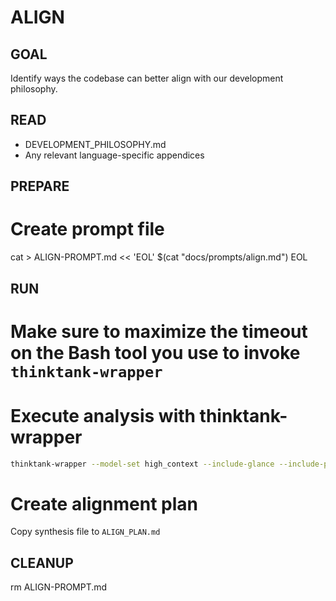# ALIGN

## GOAL
Identify ways the codebase can better align with our development philosophy.

## READ
- DEVELOPMENT_PHILOSOPHY.md
- Any relevant language-specific appendices

## PREPARE
# Create prompt file
cat > ALIGN-PROMPT.md << 'EOL'
$(cat "docs/prompts/align.md")
EOL

## RUN
# Make sure to maximize the timeout on the Bash tool you use to invoke `thinktank-wrapper`
# Execute analysis with thinktank-wrapper
```bash
thinktank-wrapper --model-set high_context --include-glance --include-philosophy --instructions ALIGN-PROMPT.md ./
```

# Create alignment plan
Copy synthesis file to `ALIGN_PLAN.md`

## CLEANUP
rm ALIGN-PROMPT.md

